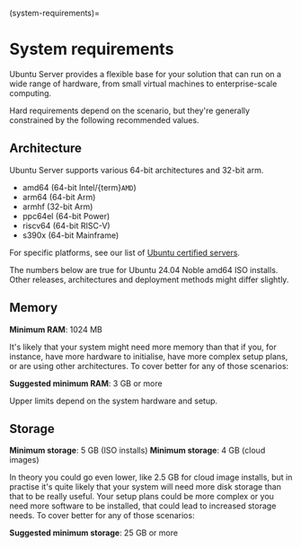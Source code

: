 (system-requirements)=
# System requirements

Ubuntu Server provides a flexible base for your solution that can run on a wide range of hardware, from small virtual machines to enterprise-scale computing. 

Hard requirements depend on the scenario, but they're generally constrained by the following recommended values.

## Architecture

Ubuntu Server supports various 64-bit architectures and 32-bit arm.

- amd64 (64-bit Intel/{term}`AMD`)
- arm64 (64-bit Arm)
- armhf (32-bit Arm)
- ppc64el (64-bit Power)
- riscv64 (64-bit RISC-V)
- s390x (64-bit Mainframe)

For specific platforms, see our list of [Ubuntu certified servers](https://ubuntu.com/certified/servers).

The numbers below are true for Ubuntu 24.04 Noble amd64 ISO installs. Other releases, architectures and deployment methods might differ slightly.

## Memory

**Minimum RAM**: 1024 MB

It's likely that your system might need more memory than that if you, for instance, have more hardware to initialise, have more complex setup plans, or are using other architectures. To cover better for any of those scenarios:

**Suggested minimum RAM**: 3 GB or more

Upper limits depend on the system hardware and setup.

## Storage

**Minimum storage**: 5 GB (ISO installs)
**Minimum storage**: 4 GB (cloud images)

In theory you could go even lower, like 2.5 GB for cloud image installs, but in practise it's quite likely that your system will need more disk storage than that to be really useful. Your setup plans could be more complex or you need more software to be installed, that could lead to increased storage needs. To cover better for any of those scenarios:

**Suggested minimum storage**: 25 GB or more
